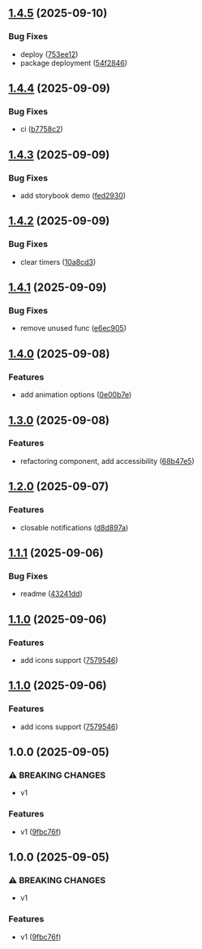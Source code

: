 ## [1.4.5](https://github.com/MonsPavel/vuetifications/compare/v1.4.4...v1.4.5) (2025-09-10)

### Bug Fixes

* deploy ([753ee12](https://github.com/MonsPavel/vuetifications/commit/753ee12e8b5c6bf3b6777222a3b148b4d35dcd9d))
* package deployment ([54f2846](https://github.com/MonsPavel/vuetifications/commit/54f28463d07219bf4e6a647ce13a5bf8cc7e016a))

## [1.4.4](https://github.com/MonsPavel/vuetifications/compare/v1.4.3...v1.4.4) (2025-09-09)

### Bug Fixes

* ci ([b7758c2](https://github.com/MonsPavel/vuetifications/commit/b7758c27cd5a7ee5fb87334ad2777d7903b39569))

## [1.4.3](https://github.com/MonsPavel/vuetifications/compare/v1.4.2...v1.4.3) (2025-09-09)

### Bug Fixes

* add storybook demo ([fed2930](https://github.com/MonsPavel/vuetifications/commit/fed2930cb262f2b5940661eaad9a10976ecb258a))

## [1.4.2](https://github.com/MonsPavel/vuetifications/compare/v1.4.1...v1.4.2) (2025-09-09)

### Bug Fixes

* clear timers ([10a8cd3](https://github.com/MonsPavel/vuetifications/commit/10a8cd31ce08552b039e829f1d9469553c507668))

## [1.4.1](https://github.com/MonsPavel/vuetifications/compare/v1.4.0...v1.4.1) (2025-09-09)

### Bug Fixes

* remove unused func ([e6ec905](https://github.com/MonsPavel/vuetifications/commit/e6ec90573f0a825813ae478b30dfb596a10e4c3a))

## [1.4.0](https://github.com/MonsPavel/vuetifications/compare/v1.3.0...v1.4.0) (2025-09-08)

### Features

* add animation options ([0e00b7e](https://github.com/MonsPavel/vuetifications/commit/0e00b7e584694e9ea2f0663b64167750fc75ee91))

## [1.3.0](https://github.com/MonsPavel/vuetifications/compare/v1.2.0...v1.3.0) (2025-09-08)

### Features

* refactoring component, add accessibility ([68b47e5](https://github.com/MonsPavel/vuetifications/commit/68b47e596a8eb6c222a328a883853a7f240fe133))

## [1.2.0](https://github.com/MonsPavel/vuetifications/compare/v1.1.1...v1.2.0) (2025-09-07)

### Features

* closable notifications ([d8d897a](https://github.com/MonsPavel/vuetifications/commit/d8d897afb52ba303bb861732b029a08abe7f7bf1))

## [1.1.1](https://github.com/MonsPavel/vuetifications/compare/v1.1.0...v1.1.1) (2025-09-06)

### Bug Fixes

* readme ([43241dd](https://github.com/MonsPavel/vuetifications/commit/43241dd7f6b053c2a449366f3c69a2f0456a529e))

## [1.1.0](https://github.com/MonsPavel/vuetifications/compare/v1.0.0...v1.1.0) (2025-09-06)

### Features

* add icons support ([7579546](https://github.com/MonsPavel/vuetifications/commit/757954655506869b18ca6869ffcd97caf7ac0422))

## [1.1.0](https://github.com/MonsPavel/vuetifications/compare/v1.0.0...v1.1.0) (2025-09-06)

### Features

* add icons support ([7579546](https://github.com/MonsPavel/vuetifications/commit/757954655506869b18ca6869ffcd97caf7ac0422))

## 1.0.0 (2025-09-05)

### ⚠ BREAKING CHANGES

* v1

### Features

* v1 ([9fbc76f](https://github.com/MonsPavel/vuetifications/commit/9fbc76f6e58e06c0f3aea82bbe0a55fc0a101216))

## 1.0.0 (2025-09-05)

### ⚠ BREAKING CHANGES

* v1

### Features

* v1 ([9fbc76f](https://github.com/MonsPavel/vuetifications/commit/9fbc76f6e58e06c0f3aea82bbe0a55fc0a101216))
